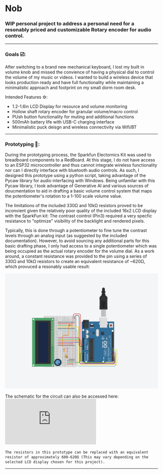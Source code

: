 # Nob
### WIP personal project to address a personal need for a resonably priced and customizable Rotary encoder for audio control. 
---
### Goals ☑️:
After switching to a brand new mechanical keyboard, I lost my built in volume knob and missed the convience of having a physical dial to control the volume of my music or videos. 
I wanted to build a wireless device that looks production ready and have full functionality while maintaining a minimalistic approach and footprint on my small dorm room desk.

Intended Features ⚙️:
- 1.2-1.6in LCD Display for resource and volume monitoring
- Hollow shaft rotary encoder for granular volume/macro control
- PUsh button functionality for muting and additional functions
- 500mAh battery life with USB-C charging interface
- Minimalistic puck deisgn and wireless connectivity via Wifi/BT

---
### Prototyping 📄:
  During the prototyping process, the Sparkfun Electornics Kit was used to breadboard components to a RedBoard. At this stage, I do not have access to an ESP32 microcontroller and thus cannot integrate wireless functionality nor can I directly interface with bluetooth audio controls. As such, I designed this prototype using a python script, taking advantage of the Pycaw library for audio interfacing with Windows. Being unfamilar with this Pycaw library, I took advantage of Generative AI and various sources of doucmentation to aid in drafting a basic volume control system that maps the potentiometer's rotation to a 1-100 scale volume value.

  The limitations of the included 330Ω and 10kΩ resistors proved to be inconvient given the relatively poor quality of the included 16x2 LCD display with the SparkFun kit: The contrast cointrol (Pin3) required a very specfic resistance to "optimize" visibility of the backlight and rendered pixels. 

  Typically, this is done through a potentiometer to fine tune the contrast levels through an analog input (as suggested by the included documentation). However, to avoid sourcing any additional parts for this basic drafting phase, I only had access to a single potentiometer which was being occupied as the actual rotary encoder for the volume dial. As a work around, a constant resistance was provided to the pin using a series of 330Ω and 10kΩ resistors to create an equivalent resistance of ~620Ω, which provuced a resonably usable result: 

![Overview of the breadboard prototype](https://github.com/PotatoSlop/Nob/blob/main/docs/images/Circuit%20TinkerCAD.jpg)

The schematic for the circuit can also be accessed here: ![Schematic of Prototype Circuit](https://github.com/PotatoSlop/Nob/blob/main/docs/images/Prototype%20Volume%20Control%20Schematic.pdf)

    The resistors in this prototype can be replaced with an equivalent resistor of approximately 600-620Ω (This may vary depending on the selected LCD display chosen for this project).

---





